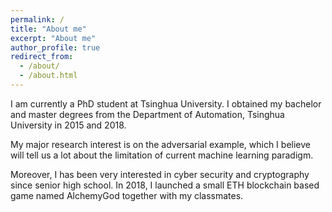 ```yaml
---
permalink: /
title: "About me"
excerpt: "About me"
author_profile: true
redirect_from: 
  - /about/
  - /about.html
---
```


I am currently a PhD student at Tsinghua University. I obtained my bachelor and master degrees from the Department of Automation, Tsinghua University in 2015 and 2018.

My major research interest is on the adversarial example, which I believe will tell us a lot about the limitation of current machine learning paradigm.

Moreover, I has been very interested in cyber security and cryptography since senior high school. In 2018, I launched a small ETH blockchain based game named AlchemyGod together with my classmates.

